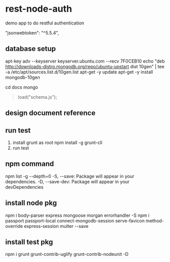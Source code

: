 # rest-node-auth
demo app to do restful authentication

"jsonwebtoken": "^5.5.4",

## database setup
apt-key adv --keyserver keyserver.ubuntu.com --recv 7F0CEB10
echo "deb http://downloads-distro.mongodb.org/repo/ubuntu-upstart dist 10gen" | tee -a /etc/apt/sources.list.d/10gen.list
apt-get -y update
apt-get -y install mongodb-10gen

cd docs
mongo
>load("schema.js");

## design document reference
 
 
## run test 
1) install grunt as root
npm install -g grunt-cli
2) run test

 
## npm command
npm list -g --depth=0
-S, --save: Package will appear in your dependencies.
-D, --save-dev: Package will appear in your devDependencies

## install node pkg
npm i body-parser express mongoose morgan errorhandler -S
npm i passport passport-local connect-mongodb-session serve-favicon method-override express-session multer --save

## install test pkg
npm i grunt grunt-contrib-uglify grunt-contrib-nodeunit -D